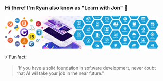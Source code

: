 ### Hi there! I'm Ryan also know as "Learn with Jon" 👋
![](https://github.com/ryanninodizon/ryanninodizon/blob/main/profile-banner.JPG)

⚡ Fun fact: 
> "If you have a solid foundation in software development, never doubt that AI will take your job in the near future."

<!--
**ryanninodizon/ryanninodizon** is a ✨ _special_ ✨ repository because its `README.md` (this file) appears on your GitHub profile.

Here are some ideas to get you started:

- 🔭 I’m currently working on ...
- 🌱 I’m currently learning ...
- 👯 I’m looking to collaborate on ...
- 🤔 I’m looking for help with ...
- 💬 Ask me about ...
- 📫 How to reach me: ...
- 😄 Pronouns: ...
- ⚡ Fun fact: ...
-->
